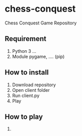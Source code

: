 # chess-conquest
Chess Conquest Game Repository

## Requirement
1. Python 3 ...
2. Module pygame, .... (pip)

## How to install
1. Download repository
2. Open client folder
3. Run client.py
4. Play


## How to play
1. 
